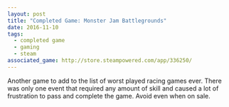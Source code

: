 ```yaml
---
layout: post
title: "Completed Game: Monster Jam Battlegrounds"
date: 2016-11-10
tags:
  - completed game
  - gaming
  - steam
associated_game: http://store.steampowered.com/app/336250/
---
```


Another game to add to the list of worst played racing games ever.
There was only one event that required any amount of skill and caused a lot of frustration to pass and complete the game.
Avoid even when on sale.
